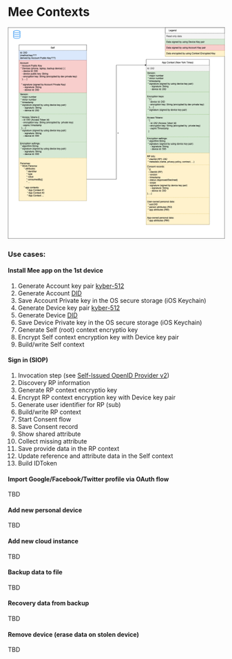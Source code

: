 # Mee Contexts  

 ![selfness-and-whoness](./images/MeeContexts.drawio.png)


### Use cases: 

#### Install Mee app on the 1st device
1. Generate Account key pair [kyber-512](https://pq-crystals.org/kyber/index.shtml)
1. Generate Account [DID](https://www.w3.org/TR/did-core/)
1. Save Account Private key in the OS secure storage (iOS Keychain)  
1. Generate Device key pair [kyber-512](https://pq-crystals.org/kyber/index.shtml)
1. Generate Device [DID](https://www.w3.org/TR/did-core/)
1. Save Device Private key in the OS secure storage (iOS Keychain)  
1. Generate Self (root) context encryptio key
1. Encrypt Self context encryption key with Device key pair
1. Build/write Self context  


#### Sign in (SIOP)
1. Invocation step (see [Self-Issued OpenID Provider v2](https://openid.net/specs/openid-connect-self-issued-v2-1_0.html))  
1. Discovery RP information 
1. Generate RP context encryptio key
1. Encrypt RP context encryption key with Device key pair
1. Generate user identifier for RP (sub)
1. Build/write RP context  
1. Start Consent flow
1. Save Consent record
1. Show shared attribute
1. Collect missing attribute
1. Save provide data in the RP context
1. Update reference and attribute data in the Self context
1. Build IDToken


#### Import Google/Facebook/Twitter profile via OAuth flow
TBD


#### Add new personal device 
TBD

#### Add new cloud instance 
TBD

#### Backup data to file 
TBD

#### Recovery data from backup
TBD

#### Remove device (erase data on stolen device) 
TBD